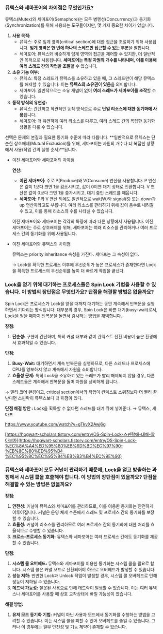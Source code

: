 ### **뮤텍스와 세마포어의 차이점은 무엇인가요?**

뮤텍스(Mutex)와 세마포어(Semaphore)는 모두 병행성(Concurrency)과 동기화(Synchronization)를 위해 사용되는 도구들이지만, 몇 가지 중요한 차이가 있습니다.

1. **사용 목적:**
    - 뮤텍스: 주로 임계 영역(critical section)에 대한 접근을 조절하기 위해 사용됩니다. **임계 영역은 한 번에 하나의 스레드만 접근할 수 있는 부분**을 말합니다.
    - 세마포어: 뮤텍스와 비슷하게 임계 영역의 접근을 제어할 수 있지만, 더 일반적인 목적으로 사용됩니다. **세마포어는 특정 자원의 개수를 나타내며, 이를 이용해 여러 스레드 간의 작업을 조절**할 수 있습니다.
2. **소유 가능 여부:**
    - 뮤텍스: 특정 스레드가 뮤텍스를 소유하고 있을 때, 그 스레드만이 해당 뮤텍스를 해제할 수 있습니다. 이는 **뮤텍스의 소유권이 있음**을 의미합니다.
    - 세마포어: 일반적으로는 소유 개념이 없어 **여러 스레드가 세마포어를 조작**할 수 있습니다.
3. **동작 방식의 유연성:**
    - 뮤텍스: 간단하고 직관적인 동작 방식으로 주로 **단일 리소스에 대한 동기화에 사용**됩니다.
    - 세마포어: 더 유연하게 여러 리소스를 다루고, 여러 스레드 간의 복잡한 동기화 상황을 다룰 수 있습니다.

선택은 문제의 본질과 필요한 동기화 수준에 따라 다릅니다. **일반적으로 뮤텍스는 단순한 상호배제(Mutual Exclusion)를 위해, 세마포어는 자원의 개수나 더 복잡한 상황에서 사용(작업 간의 실행 순서)**됩니다.

- 이진 세마포어와 세마포어의 차이점
    
    **연산:**
    
    - **이진 세마포어:** 주로 P(Produce)와 V(Consume) 연산을 사용합니다. P 연산은 값이 1보다 크면 1을 감소시키고, 값이 0이면 대기 상태로 전환합니다. V 연산은 값이 0보다 크면 1을 증가시키고, 대기 중인 스레드를 깨웁니다.
    - **세마포어:** P와 V 연산 외에도 일반적으로 wait(W)와 signal(S) 또는 down과 up 연산이라고도 부릅니다. 여러 리소스를 관리하기 위해 값이 음수로 내려갈 수 있고, 이를 통해 리소스의 수를 나타낼 수 있습니다.
    
    이진 세마포어와 세마포어는 각각의 특징에 따라 다른 상황에서 사용됩니다. 이진 세마포어는 주로 상호배제를 위해, 세마포어는 여러 리소스를 관리하거나 여러 프로세스 간의 동기화를 위해 사용됩니다.
    
- 이진 세마포어와 뮤텍스의 차이점
    
    뮤텍스는 priority inheritance 속성을 가진다. 세마포는 그 속성이 없다. 
    
    → Lock을 획득한 프로세스 이후에 우선순위가 높은 프로세스가 존재한다면 Lock을 획득한 프로세스의 우선순위를 높여 더 빠르게 작업을 끝낸다. 
    

### Lock을 얻기 위해 대기하는 프로세스들은 Spin Lock 기법을 사용할 수 있습니다. 이 방법의 장단점은 무엇인가요? 단점을 해결할 방법은 없을까요?

Spin Lock은 프로세스가 Lock을 얻을 때까지 대기하는 동안 계속해서 반복문을 실행하면서 기다리는 방식입니다. 대부분의 경우, Spin Lock은 바쁜 대기(busy-wait)로서, Lock을 얻을 때까지 반복문을 돌면서 검사하는 방법을 채택합니다.

**장점:**

1. **단순성:** 구현이 간단하며, 특히 커널 내부와 같이 컨텍스트 전환 비용이 높은 환경에서 효과적일 수 있습니다.

**단점:**

1. **Busy-Wait:** 대기하면서 계속 반복문을 실행하므로, 다른 스레드나 프로세스에 CPU를 양보하지 않고 계속해서 자원을 소비합니다.
2. **효율성 문제:** 특히 Lock을 소유하고 있는 스레드가 빨리 해제되지 않을 경우, 다른 스레드들은 계속해서 반복문을 돌며 자원을 낭비하게 됩니다.

→ 멀티 코어 환경이고, critical section에서의 작업이 컨텍스트 스위칭보다 더 빨리 끝난다면 스핀락이 뮤텍스보다 더 이점이 있다.

**단점 해결 방안 :** Lock을 획득할 수 없다면 스레드를 대기 큐에 넣어준다. 
→ 뮤텍스, 세마포

https://www.youtube.com/watch?v=gTkvX2Awj6g

[https://hogwart-scholars.tistory.com/entry/OS-Spin-Lock-스핀락에-대해-알아보자](https://hogwart-scholars.tistory.com/entry/OS-Spin-Lock-%EC%8A%A4%ED%95%80%EB%9D%BD%EC%97%90-%EB%8C%80%ED%95%B4-%EC%95%8C%EC%95%84%EB%B3%B4%EC%9E%90)

### 뮤텍스와 세마포어 모두 커널이 관리하기 때문에, Lock을 얻고 방출하는 과정에서 시스템 콜을 호출해야 합니다. 이 방법의 장단점이 있을까요? 단점을 해결할 수 있는 방법은 없을까요?

**장점:**

1. **안전성:** 커널이 뮤텍스와 세마포어를 관리하므로, 이를 이용한 동기화는 안전하게 이루어집니다. 커널은 운영 체제 수준에서 스레드 및 프로세스 간의 동기화를 보장할 수 있습니다.
2. **효율성:** 커널이 리소스를 관리하므로 여러 프로세스 간의 동기화에 대한 처리를 효율적으로 수행할 수 있습니다.
3. **크로스-프로세스 동기화:** 뮤텍스와 세마포어는 여러 프로세스 간에도 동기화를 제공할 수 있습니다.

**단점:**

1. **시스템 콜 오버헤드:** 뮤텍스와 세마포어를 이용한 동기화는 시스템 콜을 필요로 합니다. 시스템 콜은 커널 모드로 전환되어야 하므로 오버헤드가 발생할 수 있습니다.
2. **성능 저하:** 빈번한 Lock과 Unlock 작업이 발생할 경우, 시스템 콜 오버헤드로 인해 성능이 저하될 수 있습니다.
3. **데드락 가능성:** 잘못된 사용으로 인해 데드락이 발생할 수 있습니다. 이는 여러 뮤텍스나 세마포어를 사용할 때 상호 교착상태에 빠질 가능성이 있습니다.

**해결 방법:**

1. **유저 모드 동기화 기법:** 커널이 아닌 사용자 모드에서 동기화를 수행하는 방법을 고려할 수 있습니다. 이는 시스템 콜을 피할 수 있어 오버헤드를 줄일 수 있습니다. 그러나 이 경우에는 일부 안전성 및 기능 제약이 존재할 수 있습니다.
